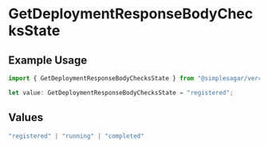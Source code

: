 # GetDeploymentResponseBodyChecksState

## Example Usage

```typescript
import { GetDeploymentResponseBodyChecksState } from "@simplesagar/vercel/models/getdeploymentop.js";

let value: GetDeploymentResponseBodyChecksState = "registered";
```

## Values

```typescript
"registered" | "running" | "completed"
```